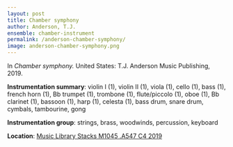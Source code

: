 ```yaml
---
layout: post
title: Chamber symphony
author: Anderson, T.J.
ensemble: chamber-instrument
permalink: /anderson-chamber-symphony/
image: anderson-chamber-symphony.png
---
```


In *Chamber symphony.* United States: T.J. Anderson Music Publishing, 2019.

**Instrumentation summary**: violin I (1), violin II (1), viola (1), cello (1), bass (1), french horn (1), Bb trumpet (1), trombone (1), flute/piccolo (1), oboe (1), Bb clarinet (1), bassoon (1), harp (1), celesta (1), bass drum, snare drum, cymbals, tambourine, gong

**Instrumentation group**: strings, brass, woodwinds, percussion, keyboard

**Location**: <a href="https://tufts-primo.hosted.exlibrisgroup.com/permalink/f/bnf7qa/01TUN_ALMA21278619240003851" target="_blank">Music Library Stacks M1045 .A547 C4 2019</a>
